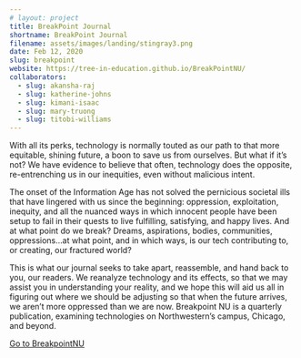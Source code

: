 ```yaml
---
# layout: project
title: BreakPoint Journal
shortname: BreakPoint Journal
filename: assets/images/landing/stingray3.png
date: Feb 12, 2020
slug: breakpoint
website: https://tree-in-education.github.io/BreakPointNU/
collaborators:
  - slug: akansha-raj
  - slug: katherine-johns
  - slug: kimani-isaac
  - slug: mary-truong
  - slug: titobi-williams
---
```


With all its perks, technology is normally touted as our path to that more equitable, shining future, a boon to save us from ourselves. But what if it’s not? We have evidence to believe that often, technology does the opposite, re-entrenching us in our inequities, even without malicious intent. 

The onset of the Information Age has not solved the pernicious societal ills that have lingered with us since the beginning: oppression, exploitation, inequity, and all the nuanced ways in which innocent people have been setup to fail in their quests to live fulfilling, satisfying, and happy lives. And at what point do we break? Dreams, aspirations, bodies, communities, oppressions...at what point, and in which ways, is our tech contributing to, or creating, our fractured world? 

This is what our journal seeks to take apart, reassemble, and hand back to you, our readers. We reanalyze technology and its effects, so that we may assist you in understanding your reality, and we hope this will aid us all in figuring out where we should be adjusting so that when the future arrives, we aren’t more oppressed than we are now. Breakpoint NU is a quarterly publication, examining technologies on Northwestern’s campus, Chicago, and beyond. 


<a href="https://tree-in-education.github.io/BreakPointNU/" target="_blank">Go to BreakpointNU</a>
